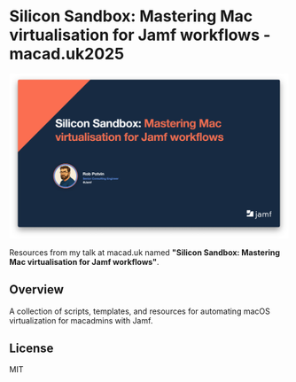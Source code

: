 # Silicon Sandbox: Mastering Mac virtualisation for Jamf workflows - macad.uk2025

![appletart](img/slide.png)

Resources from my talk at macad.uk named **"Silicon Sandbox: Mastering Mac virtualisation for Jamf workflows"**.

## Overview

A collection of scripts, templates, and resources for automating macOS virtualization for macadmins with Jamf.

## License

MIT
